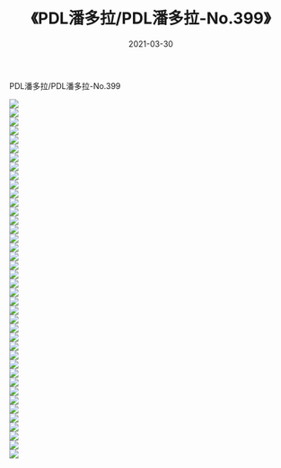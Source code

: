 ﻿---
layout: post
title:  《PDL潘多拉/PDL潘多拉-No.399》
date:   2021-03-30
img: http://img.660000.xyz/Sharelink/网络美图/2021/PDL潘多拉/PDL潘多拉-No.399/000.jpg
categories: [美女, 清纯, 唯美]
---

PDL潘多拉/PDL潘多拉-No.399

 ![](http://img.660000.xyz/Sharelink/网络美图/2021/PDL潘多拉/PDL潘多拉-No.399/001.jpg) <br>![](http://img.660000.xyz/Sharelink/网络美图/2021/PDL潘多拉/PDL潘多拉-No.399/002.jpg) <br>![](http://img.660000.xyz/Sharelink/网络美图/2021/PDL潘多拉/PDL潘多拉-No.399/003.jpg) <br>![](http://img.660000.xyz/Sharelink/网络美图/2021/PDL潘多拉/PDL潘多拉-No.399/004.jpg) <br>![](http://img.660000.xyz/Sharelink/网络美图/2021/PDL潘多拉/PDL潘多拉-No.399/005.jpg) <br>![](http://img.660000.xyz/Sharelink/网络美图/2021/PDL潘多拉/PDL潘多拉-No.399/006.jpg) <br>![](http://img.660000.xyz/Sharelink/网络美图/2021/PDL潘多拉/PDL潘多拉-No.399/007.jpg) <br>![](http://img.660000.xyz/Sharelink/网络美图/2021/PDL潘多拉/PDL潘多拉-No.399/008.jpg) <br>![](http://img.660000.xyz/Sharelink/网络美图/2021/PDL潘多拉/PDL潘多拉-No.399/009.jpg) <br>![](http://img.660000.xyz/Sharelink/网络美图/2021/PDL潘多拉/PDL潘多拉-No.399/010.jpg) <br>![](http://img.660000.xyz/Sharelink/网络美图/2021/PDL潘多拉/PDL潘多拉-No.399/011.jpg) <br>![](http://img.660000.xyz/Sharelink/网络美图/2021/PDL潘多拉/PDL潘多拉-No.399/012.jpg) <br>![](http://img.660000.xyz/Sharelink/网络美图/2021/PDL潘多拉/PDL潘多拉-No.399/013.jpg) <br>![](http://img.660000.xyz/Sharelink/网络美图/2021/PDL潘多拉/PDL潘多拉-No.399/014.jpg) <br>![](http://img.660000.xyz/Sharelink/网络美图/2021/PDL潘多拉/PDL潘多拉-No.399/015.jpg) <br>![](http://img.660000.xyz/Sharelink/网络美图/2021/PDL潘多拉/PDL潘多拉-No.399/016.jpg) <br>![](http://img.660000.xyz/Sharelink/网络美图/2021/PDL潘多拉/PDL潘多拉-No.399/017.jpg) <br>![](http://img.660000.xyz/Sharelink/网络美图/2021/PDL潘多拉/PDL潘多拉-No.399/018.jpg) <br>![](http://img.660000.xyz/Sharelink/网络美图/2021/PDL潘多拉/PDL潘多拉-No.399/019.jpg) <br>![](http://img.660000.xyz/Sharelink/网络美图/2021/PDL潘多拉/PDL潘多拉-No.399/020.jpg) <br>![](http://img.660000.xyz/Sharelink/网络美图/2021/PDL潘多拉/PDL潘多拉-No.399/021.jpg) <br>![](http://img.660000.xyz/Sharelink/网络美图/2021/PDL潘多拉/PDL潘多拉-No.399/022.jpg) <br>![](http://img.660000.xyz/Sharelink/网络美图/2021/PDL潘多拉/PDL潘多拉-No.399/023.jpg) <br>![](http://img.660000.xyz/Sharelink/网络美图/2021/PDL潘多拉/PDL潘多拉-No.399/024.jpg) <br>![](http://img.660000.xyz/Sharelink/网络美图/2021/PDL潘多拉/PDL潘多拉-No.399/025.jpg) <br>![](http://img.660000.xyz/Sharelink/网络美图/2021/PDL潘多拉/PDL潘多拉-No.399/026.jpg) <br>![](http://img.660000.xyz/Sharelink/网络美图/2021/PDL潘多拉/PDL潘多拉-No.399/027.jpg) <br>![](http://img.660000.xyz/Sharelink/网络美图/2021/PDL潘多拉/PDL潘多拉-No.399/028.jpg) <br>![](http://img.660000.xyz/Sharelink/网络美图/2021/PDL潘多拉/PDL潘多拉-No.399/029.jpg) <br>![](http://img.660000.xyz/Sharelink/网络美图/2021/PDL潘多拉/PDL潘多拉-No.399/030.jpg) <br>![](http://img.660000.xyz/Sharelink/网络美图/2021/PDL潘多拉/PDL潘多拉-No.399/031.jpg) <br>![](http://img.660000.xyz/Sharelink/网络美图/2021/PDL潘多拉/PDL潘多拉-No.399/032.jpg) <br>![](http://img.660000.xyz/Sharelink/网络美图/2021/PDL潘多拉/PDL潘多拉-No.399/033.jpg) <br>![](http://img.660000.xyz/Sharelink/网络美图/2021/PDL潘多拉/PDL潘多拉-No.399/034.jpg) <br>![](http://img.660000.xyz/Sharelink/网络美图/2021/PDL潘多拉/PDL潘多拉-No.399/035.jpg) <br>![](http://img.660000.xyz/Sharelink/网络美图/2021/PDL潘多拉/PDL潘多拉-No.399/036.jpg) <br>![](http://img.660000.xyz/Sharelink/网络美图/2021/PDL潘多拉/PDL潘多拉-No.399/037.jpg) <br>![](http://img.660000.xyz/Sharelink/网络美图/2021/PDL潘多拉/PDL潘多拉-No.399/038.jpg) <br>![](http://img.660000.xyz/Sharelink/网络美图/2021/PDL潘多拉/PDL潘多拉-No.399/039.jpg) <br>![](http://img.660000.xyz/Sharelink/网络美图/2021/PDL潘多拉/PDL潘多拉-No.399/040.jpg) <br>
